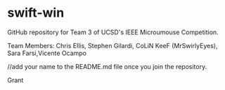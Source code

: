 # swift-win

GitHub repository for Team 3 of UCSD's IEEE Microumouse Competition.

Team Members: Chris Ellis, Stephen Gilardi, CoLiN KeeF (MrSwirlyEyes), Sara
Farsi,Vicente Ocampo
  
  //add your name to the README.md file once you join the repository.

Grant 
